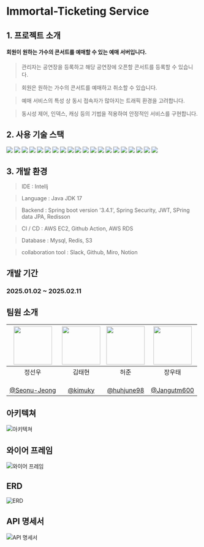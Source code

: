 # Immortal-Ticketing  Service
## 1. 프로젝트 소개

#### 회원이 원하는 가수의 콘서트를 예매할 수 있는 예매 서버입니다.
> 관리자는 공연장을 등록하고 해당 공연장에 오픈할 콘서트를 등록할 수 있습니다.

> 회원은 원하는 가수의 콘서트를 예매하고 취소할 수 있습니다.

> 예매 서비스의 특성 상 동시 접속자가 많아지는 트래픽 환경을 고려합니다.

> 동시성 제어, 인덱스, 캐싱 등의 기법을 적용하여 안정적인 서비스를 구현합니다.

## 2. 사용 기술 스택
<img src ="https://img.shields.io/badge/Java jdk 17-007396.svg?&style=for-the-badge&logo=Java&logoColor=white"/>  <img src ="https://img.shields.io/badge/intellijidea-000000.svg?&style=for-the-badge&logo=intellijidea&logoColor=white"/>
<img src="https://img.shields.io/badge/Spring Security-6DB33F?style=for-the-badge&logo=springsecurity&logoColor=white">
<img src="https://img.shields.io/badge/Spring boot-6DB33F?style=for-the-badge&logo=springboot&logoColor=white"> <img src="https://img.shields.io/badge/Spring Data jpa-6DB33F?style=for-the-badge&logo=&logoColor=white"> <img src="https://img.shields.io/badge/QueryDsl-2496ED?style=for-the-badge&logo=&logoColor=white"> <img src="https://img.shields.io/badge/Redis-FF4438?style=for-the-badge&logo=redis&logoColor=white"> <img src="https://img.shields.io/badge/Redisson-FF4438?style=for-the-badge&logo=&logoColor=white"> <img src="https://img.shields.io/badge/mysql-4479A1?style=for-the-badge&logo=mysql&logoColor=white"> <img src="https://img.shields.io/badge/amazon web Service-232F3E?style=for-the-badge&logo=amazonwebservices&logoColor=white"> <img src="https://img.shields.io/badge/Amazon%20S3-FF9900?style=for-the-badge&logo=amazons3&logoColor=white"> <img src="https://img.shields.io/badge/Amazon%20RDS-527FFF?style=for-the-badge&logo=amazonrds&logoColor=white"> <img src="https://img.shields.io/badge/Amazon%20EC2-FF9900?style=for-the-badge&logo=amazonec2&logoColor=white">
<img src="https://img.shields.io/badge/git-%23F05033.svg?style=for-the-badge&logo=git&logoColor=white"> 
<img src="https://img.shields.io/badge/github-%23121011.svg?style=for-the-badge&logo=github&logoColor=white"> 
<img src="https://img.shields.io/badge/github actions-2088FF?style=for-the-badge&logo=githubactions&logoColor=white">
<img src="https://img.shields.io/badge/Slack-4A154B?style=for-the-badge&logo=slack&logoColor=white">
<img src="https://img.shields.io/badge/docker-2496ED?style=for-the-badge&logo=docker&logoColor=white">
<img src="https://img.shields.io/badge/miro-050038?style=for-the-badge&logo=miro&logoColor=white">
<img src="https://img.shields.io/badge/notion-000000?style=for-the-badge&logo=notion&logoColor=white">

## 3. 개발 환경
> IDE : Intellj

> Language : Java JDK 17

> Backend : Spring boot version '3.4.1', Spring Security, JWT, SPring data JPA, Redisson

> CI / CD : AWS EC2, Github Action, AWS RDS

> Database : Mysql, Redis, S3

> collaboration tool : Slack, Github, Miro, Notion


## 개발 기간
### 2025.01.02 ~ 2025.02.11

## 팀원 소개
|<img src="" width="100" height="100"/>|<img src="" width="100" height="100"/>|<img src="" width="100" height="100"/>|<img src="" width="100" height="100"/>|
|:-:|:-:|:-:|:-:|
|정선우|김태현|허준|장우태|
|<br/>[@Seonu-Jeong](https://github.com/Seonu-Jeong)|<br/>[@kimuky](https://github.com/kimuky)|<br/>[@huhjune98](https://github.com/huhjune98)|<br/>[@Jangutm600](https://github.com/Jangutm600)|

## 아키텍쳐

![아키텍쳐](https://github.com/user-attachments/assets/0466b3a2-9311-4b62-8e53-72a1ca640ec7)


## 와이어 프레임

![와이어 프레임](https://github.com/user-attachments/assets/48b12d86-6c5f-4da5-bfaa-36bb539bf3c3)

## ERD

![ERD](https://github.com/user-attachments/assets/49da04dc-48f4-491c-b949-6b86b0cc21aa)

## API 명세서

![API 명세서](https://github.com/user-attachments/assets/ee2b6001-efcd-4699-ae1f-6e8cd5f4278d)
